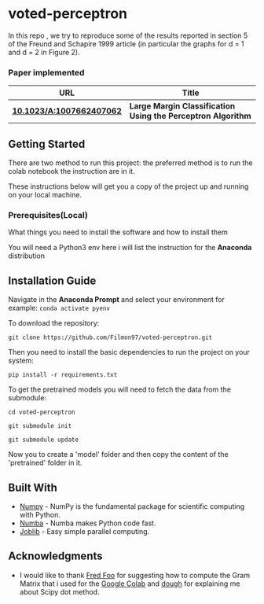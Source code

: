 # voted-perceptron

In this repo , we try to reproduce some of the results reported in section 5 of the Freund and Schapire 1999 article (in particular the graphs for d = 1 and d = 2 in Figure 2).

### Paper implemented  
| URL |  Title | 
| --- |  ----- |
|[**10.1023/A:1007662407062**](https://link.springer.com/content/pdf/10.1023/A:1007662407062.pdf) | **Large Margin Classification Using the Perceptron Algorithm** |

## Getting Started
There are two method to run this project:
the preferred method is to run the colab notebook the instruction are in it.

These instructions below will get you a copy of the project up and running on your local machine.

### Prerequisites(Local)

What things you need to install the software and how to install them

You will need a Python3 env here i will list the instruction for the **Anaconda** distribution 

## Installation Guide

Navigate in the **Anaconda Prompt** and select your environment for example:
`conda activate pyenv`

To download the repository:

`git clone https://github.com/Filmon97/voted-perceptron.git`

Then you need to install the basic dependencies to run the project on your system:

`pip install -r requirements.txt`


To get the pretrained models you will need to fetch the data from the submodule:

`cd voted-perceptron`

`git submodule init`

`git submodule update`

Now you to create a 'model' folder and then copy the content of the 'pretrained' folder in it.

## Built With
* [Numpy](https://numpy.org/) - NumPy is the fundamental package for scientific computing with Python. 
* [Numba](http://numba.pydata.org/) - Numba makes Python code fast.
* [Joblib](https://joblib.readthedocs.io/en/latest/) - Easy simple parallel computing.


## Acknowledgments

* I would like to thank [Fred Foo](https://stackoverflow.com/questions/17720151/how-to-speed-up-kernelize-perceptron-using-parallelization) for suggesting how to compute the Gram Matrix that i used for the [Google Colab](https://colab.research.google.com/) and [dough](ttps://stackoverflow.com/questions/9478791/is-there-an-enhanced-numpy-scipy-dot-method) for explaining me about Scipy dot method.

